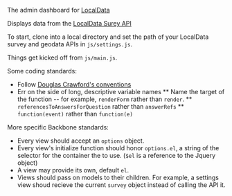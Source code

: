The admin dashboard for [LocalData](http://golocaldata.com)

Displays data from the [LocalData Surey API](https://github.com/codeforamerica/survey-api)

To start, clone into a local directory and set the path of your LocalData survey
and geodata APIs in `js/settings.js`. 

Things get kicked off from `js/main.js`.

Some coding standards:
* Follow [Douglas Crawford's conventions](http://javascript.crockford.com/code.html)
* Err on the side of long, descriptive variable names
** Name the target of the function -- for example, `renderForm` rather than `render`.
** `referencesToAnswersForQuestion` rather than `answerRefs` 
** `function(event)` rather than `function(e)` 

More specific Backbone standards:
* Every view should accept an `options` object.
* Every view's initialize function should honor `options.el`, a string of the 
selector for the container the to use. (`$el` is a reference to the Jquery object)
* A view may provide its own, default `el`. 
* Views should pass on models to their children. For example, a settings view 
shoud recieve the current `survey` object instead of calling the API it.

